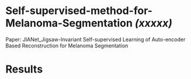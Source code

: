 # Self-supervised-method-for-Melanoma-Segmentation _(xxxxx)_
Paper: JIANet_Jigsaw-Invariant Self-supervised Learning of Auto-encoder Based Reconstruction for Melanoma Segmentation
# Results
